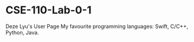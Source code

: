 # CSE-110-Lab-0-1
Deze Lyu's User Page
My favourite programming languages: Swift, C/C++, Python, Java.
